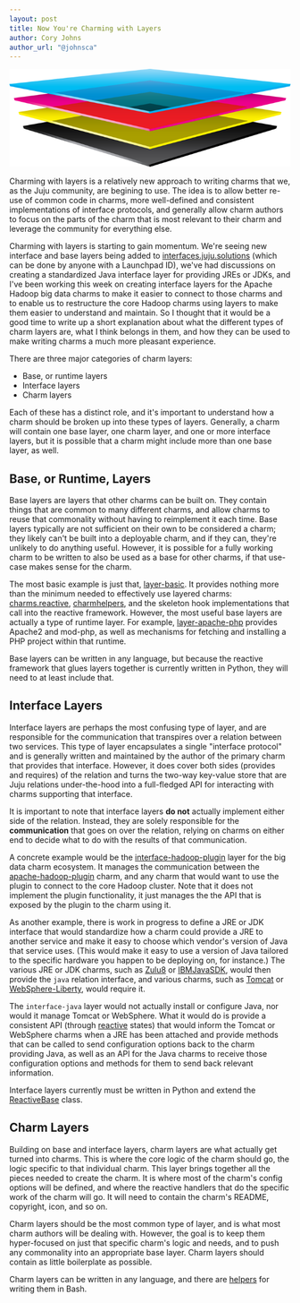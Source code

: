```yaml
---
layout: post
title: Now You're Charming with Layers
author: Cory Johns
author_url: "@johnsca"
---
```

<img src="/img/layers.png" />

Charming with layers is a relatively new approach to writing charms that we,
as the Juju community, are begining to use.  The idea is to allow better
re-use of common code in charms, more well-defined and consistent implementations
of interface protocols, and generally allow charm authors to focus on the
parts of the charm that is most relevant to their charm and leverage the
community for everything else.

Charming with layers is starting to gain momentum.  We're seeing new interface
and base layers being added to [interfaces.juju.solutions][] (which can be done
by anyone with a Launchpad ID), we've had discussions on creating a standardized
Java interface layer for providing JREs or JDKs, and I've been working this week
on creating interface layers for the Apache Hadoop big data charms to make it
easier to connect to those charms and to enable us to restructure the core
Hadoop charms using layers to make them easier to understand and maintain.  So I
thought that it would be a good time to write up a short explanation about what
the different types of charm layers are, what I think belongs in them, and how
they can be used to make writing charms a much more pleasant experience.

There are three major categories of charm layers:

  * Base, or runtime layers
  * Interface layers
  * Charm layers

Each of these has a distinct role, and it's important to understand how a charm
should be broken up into these types of layers.  Generally, a charm will contain
one base layer, one charm layer, and one or more interface layers, but it is
possible that a charm might include more than one base layer, as well.


## Base, or Runtime, Layers

Base layers are layers that other charms can be built on.  They contain things
that are common to many different charms, and allow charms to reuse that
commonality without having to reimplement it each time.  Base layers typically
are not sufficient on their own to be considered a charm; they likely can't be
built into a deployable charm, and if they can, they're unlikely to do anything
useful.  However, it is possible for a fully working charm to be written to also
be used as a base for other charms, if that use-case makes sense for the charm.

The most basic example is just that, [layer-basic][].  It provides nothing more
than the minimum needed to effectively use layered charms: [charms.reactive][],
[charmhelpers][], and the skeleton hook implementations that call into the
reactive framework.  However, the most useful base layers are actually a type
of runtime layer.  For example, [layer-apache-php][] provides Apache2 and
mod-php, as well as mechanisms for fetching and installing a PHP project within
that runtime.

Base layers can be written in any language, but because the reactive framework
that glues layers together is currently written in Python, they will need to
at least include that.


## Interface Layers

Interface layers are perhaps the most confusing type of layer, and are
responsible for the communication that transpires over a relation between two
services.  This type of layer encapsulates a single "interface protocol" and is
generally written and maintained by the author of the primary charm that
provides that interface.  However, it does cover both sides (provides and
requires) of the relation and turns the two-way key-value store that are Juju
relations under-the-hood into a full-fledged API for interacting with charms
supporting that interface.

It is important to note that interface layers **do not** actually implement
either side of the relation.  Instead, they are solely responsible for
the **communication** that goes on over the relation, relying on charms on
either end to decide what to do with the results of that communication.

A concrete example would be the [interface-hadoop-plugin][] layer for the big
data charm ecosystem.  It manages the communication between the
[apache-hadoop-plugin][] charm, and any charm that would want to use the plugin
to connect to the core Hadoop cluster.  Note that it does not implement the
plugin functionality, it just manages the the API that is exposed by the plugin
to the charm using it.

As another example, there is work in progress to define a JRE or JDK interface
that would standardize how a charm could provide a JRE to another service and
make it easy to choose which vendor's version of Java that service uses.  (This
would make it easy to use a version of Java tailored to the specific hardware
you happen to be deploying on, for instance.)  The various JRE or JDK charms,
such as [Zulu8][] or [IBMJavaSDK][], would then provide the `java` relation
interface, and various charms, such as [Tomcat][] or [WebSphere-Liberty][],
would require it.

The `interface-java` layer would not actually install or configure Java,
nor would it manage Tomcat or WebSphere.  What it would do is provide a
consistent API (through [reactive][charms.reactive] states) that would inform
the Tomcat or WebSphere charms when a JRE has been attached and provide methods
that can be called to send configuration options back to the charm providing
Java, as well as an API for the Java charms to receive those configuration
options and methods for them to send back relevant information.

Interface layers currently must be written in Python and extend the [ReactiveBase][]
class.


## Charm Layers

Building on base and interface layers, charm layers are what actually get turned
into charms.  This is where the core logic of the charm should go, the logic
specific to that individual charm.  This layer brings together all the pieces
needed to create the charm.  It is where most of the charm's config options
will be defined, and where the reactive handlers that do the specific work of
the charm will go.  It will need to contain the charm's README, copyright, icon,
and so on.

Charm layers should be the most common type of layer, and is what most charm
authors will be dealing with.  However, the goal is to keep them hyper-focused
on just that specific charm's logic and needs, and to push any commonality into
an appropriate base layer.  Charm layers should contain as little boilerplate
as possible.

Charm layers can be written in any language, and there are [helpers][reactive-bash]
for writing them in Bash.



[interfaces.juju.solutions]: http://interfaces.juju.solutions/
[charmhelpers]: https://pythonhosted.org/charmhelpers/
[charms.reactive]: https://pythonhosted.org/charms.reactive/
[layer-basic]: https://github.com/juju-solutions/reactive-base-layer
[layer-apache-php]: https://github.com/johnsca/apache-php
[interface-hadoop-plugin]: https://github.com/juju-solutions/interface-hadoop-plugin
[apache-hadoop-plugin]: https://jujucharms.com/apache-hadoop-plugin/
[Zulu8]: https://jujucharms.com/zulu8/
[IBMJavaSDK]: https://jujucharms.com/u/ibmcharmers/ibmjavasdk/
[Tomcat]: https://jujucharms.com/tomcat/
[WebSphere-Liberty]: https://jujucharms.com/websphere-liberty/
[ReactiveBase]: https://pythonhosted.org/charms.reactive/charms.reactive.relations.html#charms.reactive.relations.RelationBase
[reactive-bash]: https://pythonhosted.org/charms.reactive/#non-python-reactive-handlers
